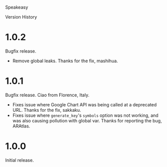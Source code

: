 Speakeasy

Version History

1.0.2
=====

Bugfix release.

- Remove global leaks. Thanks for the fix, mashihua.

1.0.1
=====

Bugfix release. Ciao from Florence, Italy.

- Fixes issue where Google Chart API was being called at a deprecated URL. Thanks for the fix, sakkaku.
- Fixes issue where `generate_key`'s `symbols` option was not working, and was also causing pollution with global var. Thanks for reporting the bug, ARAtlas.

1.0.0
=====

Initial release.
